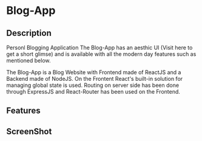 # Blog-App

## Description
Personl Blogging Application The Blog-App has an aesthic UI (Visit here to get a short glimse) and is available with all the modern day features such as mentioned below.

The Blog-App is a Blog Website with Frontend made of ReactJS and a Backend made of NodeJS. On the Frontent React's built-in solution for managing global state is used. Routing on server side has been done through ExpressJS and React-Router has been used on the Frontend.

## Features

## ScreenShot
